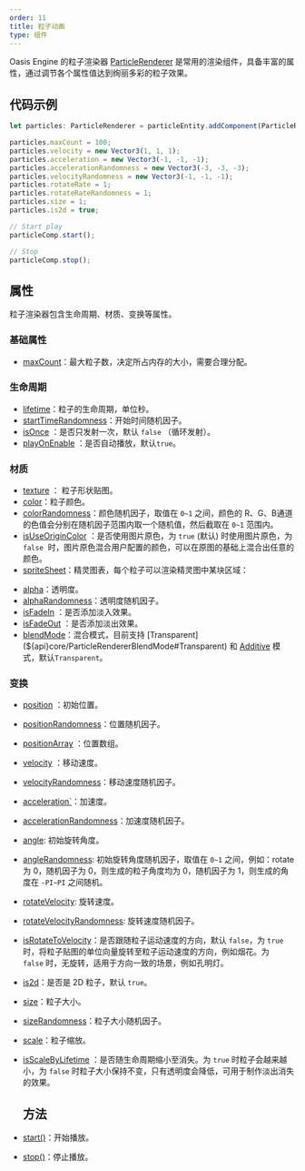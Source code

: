 ```yaml
---
order: 11
title: 粒子动画
type: 组件
---
```


Oasis Engine 的粒子渲染器 [ParticleRenderer](${api}core/ParticleRenderer) 是常用的渲染组件，具备丰富的属性，通过调节各个属性值达到绚丽多彩的粒子效果。

<playground src="particle-renderer.ts"></playground>
## 代码示例

```typescript
let particles: ParticleRenderer = particleEntity.addComponent(ParticleRenderer);

particles.maxCount = 100;
particles.velocity = new Vector3(1, 1, 1);
particles.acceleration = new Vector3(-1, -1, -1);
particles.accelerationRandomness = new Vector3(-3, -3, -3);
particles.velocityRandomness = new Vector3(-1, -1, -1);
particles.rotateRate = 1;
particles.rotateRateRandomness = 1;
particles.size = 1;
particles.is2d = true;

// Start play
particleComp.start();

// Stop
particleComp.stop();
```

## 属性

粒子渲染器包含生命周期、材质、变换等属性。

### 基础属性 
- [maxCount](${api}core/ParticleRenderer#maxCount)：最大粒子数，决定所占内存的大小，需要合理分配。

### 生命周期
- [lifetime](${api}core/ParticleRenderer#lifetime)：粒子的生命周期，单位秒。
- [startTimeRandomness](${api}core/ParticleRenderer#startTimeRandomness)：开始时间随机因子。
- [isOnce](${api}core/ParticleRenderer#isOnce) ：是否只发射一次，默认 `false` （循环发射）。
- [playOnEnable](${api}core/ParticleRenderer#playOnEnable) ：是否自动播放，默认`true`。

### 材质
- [texture](${api}core/ParticleRenderer#texture) ： 粒子形状贴图。
- [color](${api}core/ParticleRenderer#color)：粒子颜色。
- [colorRandomness](${api}core/ParticleRenderer#colorRandomness)：颜色随机因子，取值在 `0~1` 之间，颜色的 R、G、B通道的色值会分别在随机因子范围内取一个随机值，然后截取在 `0~1` 范围内。
- [isUseOriginColor](${api}core/ParticleRenderer#isUseOriginColor) ：是否使用图片原色，为 `true` (默认) 时使用图片原色，为 `false`  时，图片原色混合用户配置的颜色，可以在原图的基础上混合出任意的颜色。
- [spriteSheet](${api}core/ParticleRenderer#spriteSheet)：精灵图表，每个粒子可以渲染精灵图中某块区域：

<playground src="particle-renderer-spritesheet.ts"></playground>

- [alpha](${api}core/ParticleRenderer#alpha)：透明度。
- [alphaRandomness](${api}core/ParticleRenderer#alphaRandomness)：透明度随机因子。
- [isFadeIn](${api}core/ParticleRenderer#isFadeIn) ：是否添加淡入效果。
- [isFadeOut](${api}core/ParticleRenderer#isFadeOut) ：是否添加淡出效果。
- [blendMode](${api}core/ParticleRenderer#blendMode)：混合模式，目前支持 [Transparent](${api}core/ParticleRendererBlendMode#Transparent) 和 [Additive](${api}core/ParticleRendererBlendMode#Additive) 模式，默认`Transparent`。

### 变换
- [position](${api}core/ParticleRenderer#position) ：初始位置。
- [positionRandomness](${api}core/ParticleRenderer#positionRandomness)：位置随机因子。
- [positionArray](${api}core/ParticleRenderer#positionArray) ：位置数组。
- [velocity](${api}core/ParticleRenderer#velocity) ：移动速度。
- [velocityRandomness](${api}core/ParticleRenderer#velocityRandomness)：移动速度随机因子。
- [acceleration`](${api}core/ParticleRenderer#acceleration)：加速度。
- [accelerationRandomness](${api}core/ParticleRenderer#accelerationRandomness)：加速度随机因子。
- [angle](${api}core/ParticleRenderer#angle): 初始旋转角度。
- [angleRandomness](${api}core/ParticleRenderer#angleRandomness): 初始旋转角度随机因子，取值在 `0~1` 之间，例如：rotate 为 0，随机因子为 0，则生成的粒子角度均为 0，随机因子为 1，则生成的角度在 `-PI~PI` 之间随机。
- [rotateVelocity](${api}core/ParticleRenderer#rotateVelocity): 旋转速度。
- [rotateVelocityRandomness](${api}core/ParticleRenderer#rotateVelocityRandomness): 旋转速度随机因子。
- [isRotateToVelocity](${api}core/ParticleRenderer#isRotateToVelocity)：是否跟随粒子运动速度的方向，默认 `false`，为 `true`  时，将粒子贴图的单位向量旋转至粒子运动速度的方向，例如烟花。为 `false` 时，无旋转，适用于方向一致的场景，例如孔明灯。
- [is2d](${api}core/ParticleRenderer#is2d)：是否是 2D 粒子，默认 `true`。
- [size](${api}core/ParticleRenderer#size)：粒子大小。
- [sizeRandomness](${api}core/ParticleRenderer#sizeRandomness)：粒子大小随机因子。
- [scale](${api}core/ParticleRenderer#scale)：粒子缩放。
- [isScaleByLifetime](${api}core/ParticleRenderer#isScaleByLifetime) ：是否随生命周期缩小至消失。为 `true` 时粒子会越来越小，为 `false` 时粒子大小保持不变，只有透明度会降低，可用于制作淡出消失的效果。

  ## 方法
- [start()](${api}core/ParticleRenderer#start)：开始播放。
- [stop()](${api}core/ParticleRenderer#stop)：停止播放。